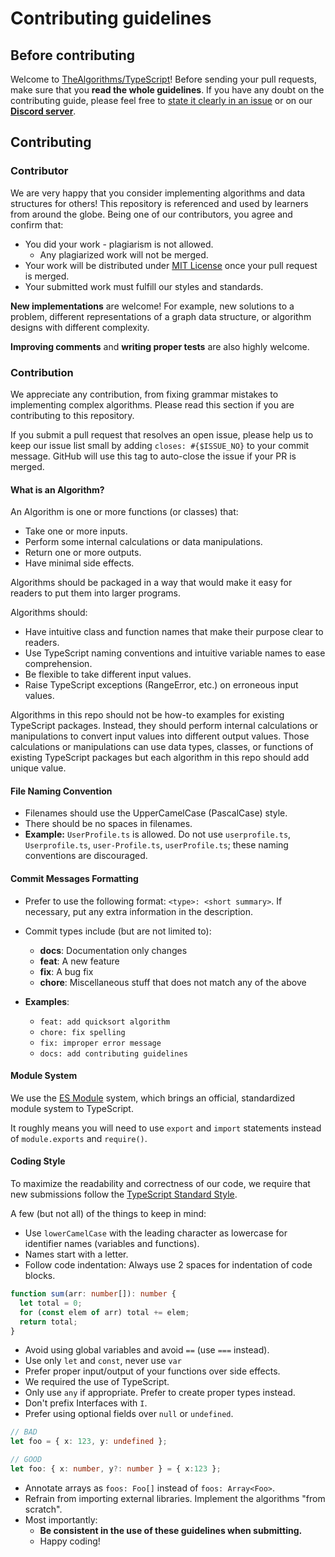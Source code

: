 # Contributing guidelines

## Before contributing

Welcome to [TheAlgorithms/TypeScript](https://github.com/TheAlgorithms/TypeScript)! Before sending your pull requests,
make sure that you **read the whole guidelines**. If you have any doubt on the contributing guide, please feel free to
[state it clearly in an issue](https://github.com/TheAlgorithms/TypeScript/issues/new) or on our [**Discord server**](https://discord.gg/c7MnfGFGa6).

## Contributing

### Contributor

We are very happy that you consider implementing algorithms and data structures for others! This repository is
referenced and used by learners from around the globe. Being one of our contributors, you agree and confirm that:

- You did your work - plagiarism is not allowed.
  - Any plagiarized work will not be merged.
- Your work will be distributed under [MIT License](LICENSE) once your pull request is merged.
- Your submitted work must fulfill our styles and standards.

**New implementations** are welcome! For example, new solutions to a problem, different representations of a graph data
structure, or algorithm designs with different complexity.

**Improving comments** and **writing proper tests** are also highly welcome.

### Contribution

We appreciate any contribution, from fixing grammar mistakes to implementing complex algorithms. Please read this
section if you are contributing to this repository.

If you submit a pull request that resolves an open issue, please help us to keep our issue list small by adding
`closes: #{$ISSUE_NO}` to your commit message. GitHub will use this tag to auto-close the issue if your PR is merged.

#### What is an Algorithm?

An Algorithm is one or more functions (or classes) that:

- Take one or more inputs.
- Perform some internal calculations or data manipulations.
- Return one or more outputs.
- Have minimal side effects.

Algorithms should be packaged in a way that would make it easy for readers to put them into larger programs.

Algorithms should:

- Have intuitive class and function names that make their purpose clear to readers.
- Use TypeScript naming conventions and intuitive variable names to ease comprehension.
- Be flexible to take different input values.
- Raise TypeScript exceptions (RangeError, etc.) on erroneous input values.

Algorithms in this repo should not be how-to examples for existing TypeScript packages. Instead, they should perform
internal calculations or manipulations to convert input values into different output values. Those calculations or
manipulations can use data types, classes, or functions of existing TypeScript packages but each algorithm in this repo
should add unique value.

#### File Naming Convention

- Filenames should use the UpperCamelCase (PascalCase) style.
- There should be no spaces in filenames.
- **Example:** `UserProfile.ts` is allowed. Do not use `userprofile.ts`, `Userprofile.ts`, `user-Profile.ts`, `userProfile.ts`; these naming conventions are discouraged.

#### Commit Messages Formatting

- Prefer to use the following format: `<type>: <short summary>`. If necessary, put any extra information in the description.
- Commit types include (but are not limited to): 
  - **docs**: Documentation only changes
  - **feat**: A new feature
  - **fix**: A bug fix
  - **chore**: Miscellaneous stuff that does not match any of the above

- **Examples**: 
  - `feat: add quicksort algorithm`
  - `chore: fix spelling`
  - `fix: improper error message`
  -  `docs: add contributing guidelines`

#### Module System

We use the [ES Module](https://hacks.mozilla.org/2018/03/es-modules-a-cartoon-deep-dive/) system, which brings an official, standardized module system to TypeScript.

It roughly means you will need to use `export` and `import` statements instead of `module.exports` and `require()`.

#### Coding Style

To maximize the readability and correctness of our code, we require that new submissions follow the
[TypeScript Standard Style](https://github.com/standard/ts-standard).

A few (but not all) of the things to keep in mind:

- Use `lowerCamelCase` with the leading character as lowercase for identifier names (variables and functions).
- Names start with a letter.
- Follow code indentation: Always use 2 spaces for indentation of code blocks.

```ts
function sum(arr: number[]): number {
  let total = 0;
  for (const elem of arr) total += elem;
  return total;
}
```

- Avoid using global variables and avoid `==` (use `===` instead).
- Use only `let` and `const`, never use `var`
- Prefer proper input/output of your functions over side effects.
- We required the use of TypeScript.
- Only use `any` if appropriate. Prefer to create proper types instead.
- Don't prefix Interfaces with `I`.
- Prefer using optional fields over `null` or `undefined`. 

```ts
// BAD
let foo = { x: 123, y: undefined };

// GOOD
let foo: { x: number, y?: number } = { x:123 };
```
- Annotate arrays as `foos: Foo[]` instead of `foos: Array<Foo>`.
- Refrain from importing external libraries. Implement the algorithms "from scratch".
- Most importantly:
  - **Be consistent in the use of these guidelines when submitting.**
  - Happy coding!